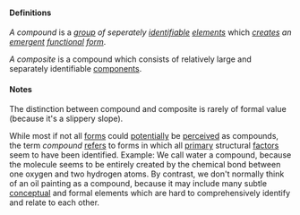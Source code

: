 #### Definitions

*A compound* is a *[group](https://github.com/gcassel/Modular-Organization-Terminology/blob/master/terms/group.md) of seperately [identifiable](https://github.com/gcassel/Modular-Organizing-Terminology/blob/master/terms/identify.md) [elements](https://github.com/gcassel/Modular-Organization-Terminology/blob/master/terms/element.md)* which *[creates](https://github.com/gcassel/Modular-Organization-Terminology/blob/master/terms/create.md) an [emergent](https://github.com/gcassel/Modular-Organization-Terminology/blob/master/terms/emergence.md) [functional](https://github.com/gcassel/Modular-Organization-Terminology/blob/master/terms/function.md) [form](https://github.com/gcassel/Modular-Organization-Terminology/blob/master/terms/form.md)*. 

*A composite* is a compound which consists of relatively large and separately identifiable [components](https://github.com/gcassel/Modular-Organization-Terminology/blob/master/terms/component.md).

#### Notes

The distinction between compound and composite is rarely of formal value (because it's a slippery slope).

While most if not all [forms](https://github.com/gcassel/Modular-Organizing-Terminology/blob/master/terms/form.md) could [potentially](https://github.com/gcassel/Modular-Organizing-Terminology/blob/master/terms/potential.md) be [perceived](https://github.com/gcassel/Modular-Organizing-Terminology/blob/master/terms/perceive.md) as compounds, the term *compound* [refers](https://github.com/gcassel/Modular-Organizing-Terminology/blob/master/terms/refer.md) to forms in which all [primary](https://github.com/gcassel/Modular-Organization-Terminology/blob/master/terms/base.md) structural [factors](https://github.com/gcassel/Modular-Organizing-Terminology/blob/master/terms/factor.md) seem to have been identified.  Example:  We call water a compound, because the molecule seems to be entirely created by the chemical bond between one oxygen and two hydrogen atoms.  By contrast, we don't normally think of an oil painting as a compound, because it may include many subtle [conceptual](https://github.com/gcassel/Modular-Organizing-Terminology/blob/master/terms/concept.md) and formal elements which are hard to comprehensively identify and relate to each other.
